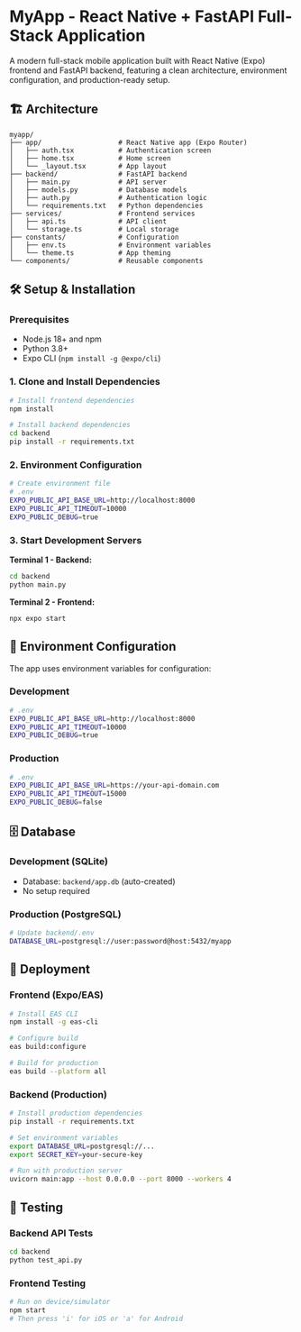# MyApp - React Native + FastAPI Full-Stack Application

A modern full-stack mobile application built with React Native (Expo) frontend and FastAPI backend, featuring a clean architecture, environment configuration, and production-ready setup.

## 🏗️ Architecture

```
myapp/
├── app/                   # React Native app (Expo Router)
│   ├── auth.tsx           # Authentication screen
│   ├── home.tsx           # Home screen
│   └── _layout.tsx        # App layout
├── backend/               # FastAPI backend
│   ├── main.py            # API server
│   ├── models.py          # Database models
│   ├── auth.py            # Authentication logic
│   └── requirements.txt   # Python dependencies
├── services/              # Frontend services
│   ├── api.ts             # API client
│   └── storage.ts         # Local storage
├── constants/             # Configuration
│   ├── env.ts             # Environment variables
│   └── theme.ts           # App theming
└── components/            # Reusable components
```

## 🛠️ Setup & Installation

### Prerequisites
- Node.js 18+ and npm
- Python 3.8+
- Expo CLI (`npm install -g @expo/cli`)

### 1. Clone and Install Dependencies

```bash
# Install frontend dependencies
npm install

# Install backend dependencies
cd backend
pip install -r requirements.txt
```

### 2. Environment Configuration

```bash
# Create environment file
# .env
EXPO_PUBLIC_API_BASE_URL=http://localhost:8000
EXPO_PUBLIC_API_TIMEOUT=10000
EXPO_PUBLIC_DEBUG=true
```

### 3. Start Development Servers

**Terminal 1 - Backend:**
```bash
cd backend
python main.py
```

**Terminal 2 - Frontend:**
```bash
npx expo start
```

## 🔧 Environment Configuration

The app uses environment variables for configuration:

### Development
```bash
# .env
EXPO_PUBLIC_API_BASE_URL=http://localhost:8000
EXPO_PUBLIC_API_TIMEOUT=10000
EXPO_PUBLIC_DEBUG=true
```

### Production
```bash
# .env
EXPO_PUBLIC_API_BASE_URL=https://your-api-domain.com
EXPO_PUBLIC_API_TIMEOUT=15000
EXPO_PUBLIC_DEBUG=false
```

## 🗄️ Database

### Development (SQLite)
- Database: `backend/app.db` (auto-created)
- No setup required

### Production (PostgreSQL)
```bash
# Update backend/.env
DATABASE_URL=postgresql://user:password@host:5432/myapp
```

## 🚀 Deployment

### Frontend (Expo/EAS)
```bash
# Install EAS CLI
npm install -g eas-cli

# Configure build
eas build:configure

# Build for production
eas build --platform all
```

### Backend (Production)
```bash
# Install production dependencies
pip install -r requirements.txt

# Set environment variables
export DATABASE_URL=postgresql://...
export SECRET_KEY=your-secure-key

# Run with production server
uvicorn main:app --host 0.0.0.0 --port 8000 --workers 4
```

## 🧪 Testing

### Backend API Tests
```bash
cd backend
python test_api.py
```

### Frontend Testing
```bash
# Run on device/simulator
npm start
# Then press 'i' for iOS or 'a' for Android
```
